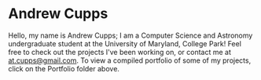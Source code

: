# Andrew Cupps

Hello, my name is Andrew Cupps; I am a Computer Science and Astronomy undergraduate student at the University of Maryland, College Park! Feel free to check out the projects I've been working on, or contact me at at.cupps@gmail.com. To view a compiled portfolio of some of my projects, click on the Portfolio folder above.
